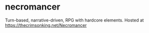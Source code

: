 # necromancer
Turn-based, narrative-driven, RPG with hardcore elements. Hosted at https://thecrimsonking.net/Necromancer
